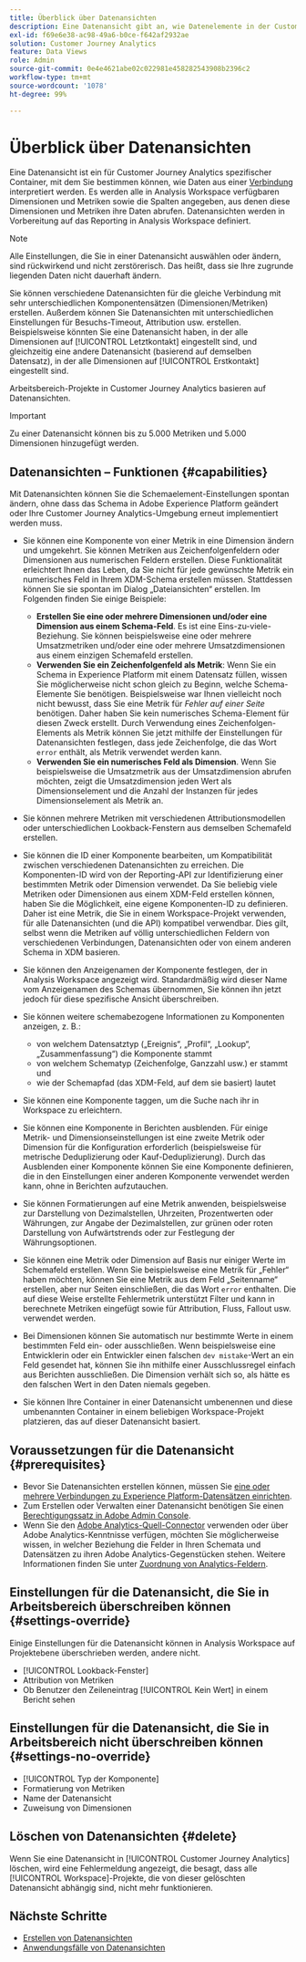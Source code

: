 ```yaml
---
title: Überblick über Datenansichten
description: Eine Datenansicht gibt an, wie Datenelemente in der Customer Journey Analytics-Verbindung zu interpretieren sind, beispielsweise Metriken, Dimensionen, Sitzungen usw.
exl-id: f69e6e38-ac98-49a6-b0ce-f642af2932ae
solution: Customer Journey Analytics
feature: Data Views
role: Admin
source-git-commit: 0e4e4621abe02c022981e458282543908b2396c2
workflow-type: tm+mt
source-wordcount: '1078'
ht-degree: 99%

---
```


# Überblick über Datenansichten

Eine Datenansicht ist ein für Customer Journey Analytics spezifischer Container, mit dem Sie bestimmen können, wie Daten aus einer [Verbindung](/help/connections/create-connection.md) interpretiert werden. Es werden alle in Analysis Workspace verfügbaren Dimensionen und Metriken sowie die Spalten angegeben, aus denen diese Dimensionen und Metriken ihre Daten abrufen. Datenansichten werden in Vorbereitung auf das Reporting in Analysis Workspace definiert.

>[!NOTE]
>
>Alle Einstellungen, die Sie in einer Datenansicht auswählen oder ändern, sind rückwirkend und nicht zerstörerisch. Das heißt, dass sie Ihre zugrunde liegenden Daten nicht dauerhaft ändern.

Sie können verschiedene Datenansichten für die gleiche Verbindung mit sehr unterschiedlichen Komponentensätzen (Dimensionen/Metriken) erstellen. Außerdem können Sie Datenansichten mit unterschiedlichen Einstellungen für Besuchs-Timeout, Attribution usw. erstellen. Beispielsweise könnten Sie eine Datenansicht haben, in der alle Dimensionen auf [!UICONTROL Letztkontakt] eingestellt sind, und gleichzeitig eine andere Datenansicht (basierend auf demselben Datensatz), in der alle Dimensionen auf [!UICONTROL Erstkontakt] eingestellt sind.

Arbeitsbereich-Projekte in Customer Journey Analytics basieren auf Datenansichten.

>[!IMPORTANT]
>
>Zu einer Datenansicht können bis zu 5.000 Metriken und 5.000 Dimensionen hinzugefügt werden.

## Datenansichten – Funktionen {#capabilities}

Mit Datenansichten können Sie die Schemaelement-Einstellungen spontan ändern, ohne dass das Schema in Adobe Experience Platform geändert oder Ihre Customer Journey Analytics-Umgebung erneut implementiert werden muss.

* Sie können eine Komponente von einer Metrik in eine Dimension ändern und umgekehrt. Sie können Metriken aus Zeichenfolgenfeldern oder Dimensionen aus numerischen Feldern erstellen. Diese Funktionalität erleichtert Ihnen das Leben, da Sie nicht für jede gewünschte Metrik ein numerisches Feld in Ihrem XDM-Schema erstellen müssen. Stattdessen können Sie sie spontan im Dialog „Dateiansichten“ erstellen. Im Folgenden finden Sie einige Beispiele:
   * **Erstellen Sie eine oder mehrere Dimensionen und/oder eine Dimension aus einem Schema-Feld**. Es ist eine Eins-zu-viele-Beziehung. Sie können beispielsweise eine oder mehrere Umsatzmetriken und/oder eine oder mehrere Umsatzdimensionen aus einem einzigen Schemafeld erstellen.
   * **Verwenden Sie ein Zeichenfolgenfeld als Metrik**: Wenn Sie ein Schema in Experience Platform mit einem Datensatz füllen, wissen Sie möglicherweise nicht schon gleich zu Beginn, welche Schema-Elemente Sie benötigen. Beispielsweise war Ihnen vielleicht noch nicht bewusst, dass Sie eine Metrik für *Fehler auf einer Seite* benötigen. Daher haben Sie kein numerisches Schema-Element für diesen Zweck erstellt. Durch Verwendung eines Zeichenfolgen-Elements als Metrik können Sie jetzt mithilfe der Einstellungen für Datenansichten festlegen, dass jede Zeichenfolge, die das Wort `error` enthält, als Metrik verwendet werden kann.
   * **Verwenden Sie ein numerisches Feld als Dimension**. Wenn Sie beispielsweise die Umsatzmetrik aus der Umsatzdimension abrufen möchten, zeigt die Umsatzdimension jeden Wert als Dimensionselement und die Anzahl der Instanzen für jedes Dimensionselement als Metrik an. 

* Sie können mehrere Metriken mit verschiedenen Attributionsmodellen oder unterschiedlichen Lookback-Fenstern aus demselben Schemafeld erstellen.

* Sie können die ID einer Komponente bearbeiten, um Kompatibilität zwischen verschiedenen Datenansichten zu erreichen. Die Komponenten-ID wird von der Reporting-API zur Identifizierung einer bestimmten Metrik oder Dimension verwendet. Da Sie beliebig viele Metriken oder Dimensionen aus einem XDM-Feld erstellen können, haben Sie die Möglichkeit, eine eigene Komponenten-ID zu definieren. Daher ist eine Metrik, die Sie in einem Workspace-Projekt verwenden, für alle Datenansichten (und die API) kompatibel verwendbar. Dies gilt, selbst wenn die Metriken auf völlig unterschiedlichen Feldern von verschiedenen Verbindungen, Datenansichten oder von einem anderen Schema in XDM basieren.

* Sie können den Anzeigenamen der Komponente festlegen, der in Analysis Workspace angezeigt wird. Standardmäßig wird dieser Name vom Anzeigenamen des Schemas übernommen, Sie können ihn jetzt jedoch für diese spezifische Ansicht überschreiben.

* Sie können weitere schemabezogene Informationen zu Komponenten anzeigen, z. B.:

   * von welchem Datensatztyp („Ereignis“, „Profil“, „Lookup“, „Zusammenfassung“) die Komponente stammt
   * von welchem Schematyp (Zeichenfolge, Ganzzahl usw.) er stammt und
   * wie der Schemapfad (das XDM-Feld, auf dem sie basiert) lautet

* Sie können eine Komponente taggen, um die Suche nach ihr in Workspace zu erleichtern.

* Sie können eine Komponente in Berichten ausblenden. Für einige Metrik- und Dimensionseinstellungen ist eine zweite Metrik oder Dimension für die Konfiguration erforderlich (beispielsweise für metrische Deduplizierung oder Kauf-Deduplizierung). Durch das Ausblenden einer Komponente können Sie eine Komponente definieren, die in den Einstellungen einer anderen Komponente verwendet werden kann, ohne in Berichten aufzutauchen.

* Sie können Formatierungen auf eine Metrik anwenden, beispielsweise zur Darstellung von Dezimalstellen, Uhrzeiten, Prozentwerten oder Währungen, zur Angabe der Dezimalstellen, zur grünen oder roten Darstellung von Aufwärtstrends oder zur Festlegung der Währungsoptionen.

* Sie können eine Metrik oder Dimension auf Basis nur einiger Werte im Schemafeld erstellen. Wenn Sie beispielsweise eine Metrik für „Fehler“ haben möchten, können Sie eine Metrik aus dem Feld „Seitenname“ erstellen, aber nur Seiten einschließen, die das Wort `error` enthalten. Die auf diese Weise erstellte Fehlermetrik unterstützt Filter und kann in berechnete Metriken eingefügt sowie für Attribution, Fluss, Fallout usw. verwendet werden.

* Bei Dimensionen können Sie automatisch nur bestimmte Werte in einem bestimmten Feld ein- oder ausschließen. Wenn beispielsweise eine Entwicklerin oder ein Entwickler einen falschen `dev mistake`-Wert an ein Feld gesendet hat, können Sie ihn mithilfe einer Ausschlussregel einfach aus Berichten ausschließen. Die Dimension verhält sich so, als hätte es den falschen Wert in den Daten niemals gegeben.

* Sie können Ihre Container in einer Datenansicht umbenennen und diese umbenannten Container in einem beliebigen Workspace-Projekt platzieren, das auf dieser Datenansicht basiert.

## Voraussetzungen für die Datenansicht {#prerequisites}

* Bevor Sie Datenansichten erstellen können, müssen Sie [eine oder mehrere Verbindungen zu Experience Platform-Datensätzen einrichten](/help/connections/create-connection.md).
* Zum Erstellen oder Verwalten einer Datenansicht benötigen Sie einen [Berechtigungssatz in Adobe Admin Console](https://experienceleague.adobe.com/de/docs/analytics-platform/using/cja-overview/cja-overview).
* Wenn Sie den [Adobe Analytics-Quell-Connector](/help/data-ingestion/analytics.md) verwenden oder über Adobe Analytics-Kenntnisse verfügen, möchten Sie möglicherweise wissen, in welcher Beziehung die Felder in Ihren Schemata und Datensätzen zu ihren Adobe Analytics-Gegenstücken stehen. Weitere Informationen finden Sie unter [Zuordnung von Analytics-Feldern](https://experienceleague.adobe.com/de/docs/experience-platform/sources/connectors/adobe-applications/mapping/analytics).

## Einstellungen für die Datenansicht, die Sie in Arbeitsbereich überschreiben können {#settings-override}

Einige Einstellungen für die Datenansicht können in Analysis Workspace auf Projektebene überschrieben werden, andere nicht.

* [!UICONTROL Lookback-Fenster]
* Attribution von Metriken
* Ob Benutzer den Zeileneintrag [!UICONTROL Kein Wert] in einem Bericht sehen

## Einstellungen für die Datenansicht, die Sie in Arbeitsbereich nicht überschreiben können {#settings-no-override}

* [!UICONTROL Typ der Komponente]
* Formatierung von Metriken
* Name der Datenansicht
* Zuweisung von Dimensionen

## Löschen von Datenansichten {#delete}

Wenn Sie eine Datenansicht in [!UICONTROL Customer Journey Analytics] löschen, wird eine Fehlermeldung angezeigt, die besagt, dass alle [!UICONTROL Workspace]-Projekte, die von dieser gelöschten Datenansicht abhängig sind, nicht mehr funktionieren.

## Nächste Schritte

* [Erstellen von Datenansichten](/help/data-views/create-dataview.md)
* [Anwendungsfälle von Datenansichten](/help/use-cases/data-views/data-views-usecases.md)
